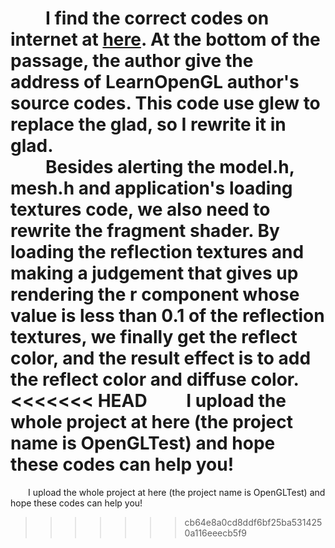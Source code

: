 &emsp;&emsp;I find the correct codes on internet at [here](https://www.jianshu.com/p/ad691b3ea9d5). At the bottom of the passage, the author give the address of LearnOpenGL author's source codes. This code use glew to replace the glad, so I rewrite it in glad.</br>
&emsp;&emsp;Besides alerting the model.h, mesh.h and application's loading textures code, we also need to rewrite the fragment shader. By loading the reflection textures and making a judgement that gives up rendering the r component whose value is less than 0.1 of the reflection textures,  we finally get the reflect color, and the result effect is to add the reflect color and diffuse color.</br>
<<<<<<< HEAD
&emsp;&emsp;I upload the whole project at here (the project name is OpenGLTest) and hope these codes can help you!</br>
=======
&emsp;&emsp;I upload the whole project at here (the project name is OpenGLTest) and hope these codes can help you!
>>>>>>> cb64e8a0cd8ddf6bf25ba5314250a116eeecb5f9
